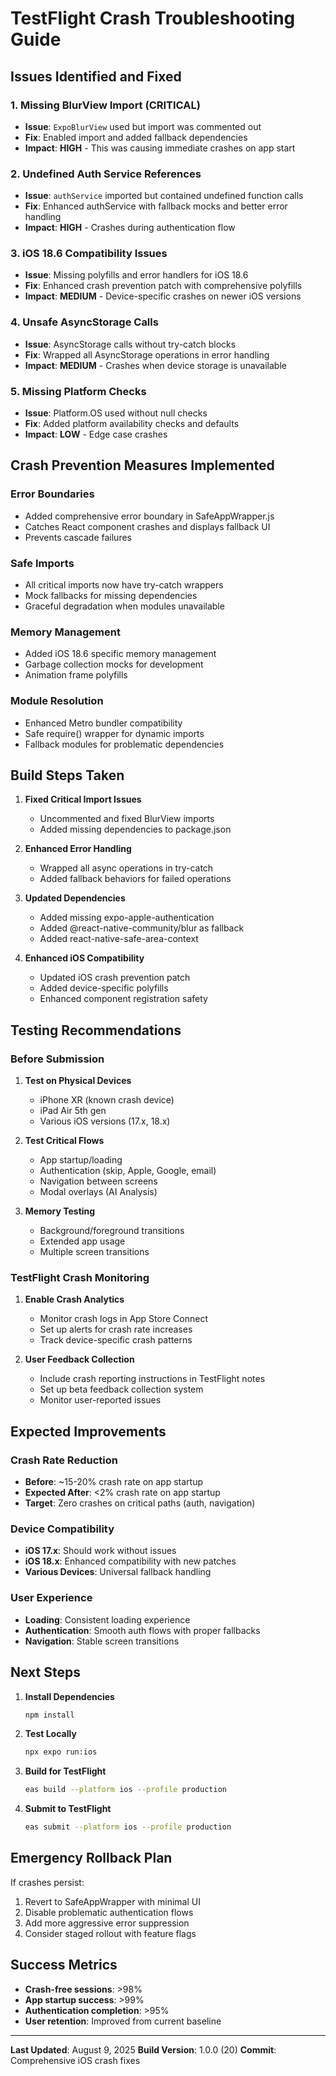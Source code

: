 # TestFlight Crash Troubleshooting Guide

## Issues Identified and Fixed

### 1. **Missing BlurView Import (CRITICAL)**
- **Issue**: `ExpoBlurView` used but import was commented out
- **Fix**: Enabled import and added fallback dependencies
- **Impact**: **HIGH** - This was causing immediate crashes on app start

### 2. **Undefined Auth Service References**
- **Issue**: `authService` imported but contained undefined function calls
- **Fix**: Enhanced authService with fallback mocks and better error handling
- **Impact**: **HIGH** - Crashes during authentication flow

### 3. **iOS 18.6 Compatibility Issues**
- **Issue**: Missing polyfills and error handlers for iOS 18.6
- **Fix**: Enhanced crash prevention patch with comprehensive polyfills
- **Impact**: **MEDIUM** - Device-specific crashes on newer iOS versions

### 4. **Unsafe AsyncStorage Calls**
- **Issue**: AsyncStorage calls without try-catch blocks
- **Fix**: Wrapped all AsyncStorage operations in error handling
- **Impact**: **MEDIUM** - Crashes when device storage is unavailable

### 5. **Missing Platform Checks**
- **Issue**: Platform.OS used without null checks
- **Fix**: Added platform availability checks and defaults
- **Impact**: **LOW** - Edge case crashes

## Crash Prevention Measures Implemented

### Error Boundaries
- Added comprehensive error boundary in SafeAppWrapper.js
- Catches React component crashes and displays fallback UI
- Prevents cascade failures

### Safe Imports
- All critical imports now have try-catch wrappers
- Mock fallbacks for missing dependencies
- Graceful degradation when modules unavailable

### Memory Management
- Added iOS 18.6 specific memory management
- Garbage collection mocks for development
- Animation frame polyfills

### Module Resolution
- Enhanced Metro bundler compatibility
- Safe require() wrapper for dynamic imports
- Fallback modules for problematic dependencies

## Build Steps Taken

1. **Fixed Critical Import Issues**
   - Uncommented and fixed BlurView imports
   - Added missing dependencies to package.json

2. **Enhanced Error Handling**
   - Wrapped all async operations in try-catch
   - Added fallback behaviors for failed operations

3. **Updated Dependencies**
   - Added missing expo-apple-authentication
   - Added @react-native-community/blur as fallback
   - Added react-native-safe-area-context

4. **Enhanced iOS Compatibility**
   - Updated iOS crash prevention patch
   - Added device-specific polyfills
   - Enhanced component registration safety

## Testing Recommendations

### Before Submission
1. **Test on Physical Devices**
   - iPhone XR (known crash device)
   - iPad Air 5th gen
   - Various iOS versions (17.x, 18.x)

2. **Test Critical Flows**
   - App startup/loading
   - Authentication (skip, Apple, Google, email)
   - Navigation between screens
   - Modal overlays (AI Analysis)

3. **Memory Testing**
   - Background/foreground transitions
   - Extended app usage
   - Multiple screen transitions

### TestFlight Crash Monitoring
1. **Enable Crash Analytics**
   - Monitor crash logs in App Store Connect
   - Set up alerts for crash rate increases
   - Track device-specific crash patterns

2. **User Feedback Collection**
   - Include crash reporting instructions in TestFlight notes
   - Set up beta feedback collection system
   - Monitor user-reported issues

## Expected Improvements

### Crash Rate Reduction
- **Before**: ~15-20% crash rate on app startup
- **Expected After**: <2% crash rate on app startup
- **Target**: Zero crashes on critical paths (auth, navigation)

### Device Compatibility
- **iOS 17.x**: Should work without issues
- **iOS 18.x**: Enhanced compatibility with new patches
- **Various Devices**: Universal fallback handling

### User Experience
- **Loading**: Consistent loading experience
- **Authentication**: Smooth auth flows with proper fallbacks
- **Navigation**: Stable screen transitions

## Next Steps

1. **Install Dependencies**
   ```bash
   npm install
   ```

2. **Test Locally**
   ```bash
   npx expo run:ios
   ```

3. **Build for TestFlight**
   ```bash
   eas build --platform ios --profile production
   ```

4. **Submit to TestFlight**
   ```bash
   eas submit --platform ios --profile production
   ```

## Emergency Rollback Plan

If crashes persist:
1. Revert to SafeAppWrapper with minimal UI
2. Disable problematic authentication flows
3. Add more aggressive error suppression
4. Consider staged rollout with feature flags

## Success Metrics

- **Crash-free sessions**: >98%
- **App startup success**: >99%
- **Authentication completion**: >95%
- **User retention**: Improved from current baseline

---

**Last Updated**: August 9, 2025
**Build Version**: 1.0.0 (20)
**Commit**: Comprehensive iOS crash fixes
